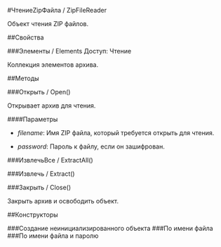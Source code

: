 
#ЧтениеZipФайла / ZipFileReader

    
    
Объект чтения ZIP файлов.


  
  
##Свойства
    
###Элементы / Elements
Доступ: Чтение
    
    
Коллекция элементов архива.


  
  
##Методы
    
###Открыть / Open()
    
    
    
Открывает архив для чтения.


  
  
####Параметры

* *filename*: Имя ZIP файла, который требуется открыть для чтения.

* *password*: Пароль к файлу, если он зашифрован.

###ИзвлечьВсе / ExtractAll()
    
###Извлечь / Extract()
    
###Закрыть / Close()
    
    
    
Закрыть архив и освободить объект.


  
  
##Конструкторы

  
###Создание неинициализированного объекта
###По имени файла
###По имени файла и паролю